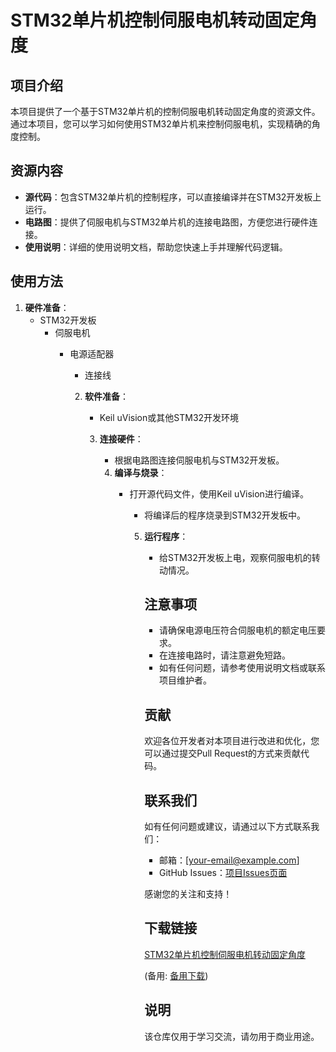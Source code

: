 # STM32单片机控制伺服电机转动固定角度

## 项目介绍

本项目提供了一个基于STM32单片机的控制伺服电机转动固定角度的资源文件。通过本项目，您可以学习如何使用STM32单片机来控制伺服电机，实现精确的角度控制。

## 资源内容

- **源代码**：包含STM32单片机的控制程序，可以直接编译并在STM32开发板上运行。
- **电路图**：提供了伺服电机与STM32单片机的连接电路图，方便您进行硬件连接。
- **使用说明**：详细的使用说明文档，帮助您快速上手并理解代码逻辑。

## 使用方法

1. **硬件准备**：
   - STM32开发板
      - 伺服电机
         - 电源适配器
            - 连接线

            2. **软件准备**：
               - Keil uVision或其他STM32开发环境

               3. **连接硬件**：
                  - 根据电路图连接伺服电机与STM32开发板。

                  4. **编译与烧录**：
                     - 打开源代码文件，使用Keil uVision进行编译。
                        - 将编译后的程序烧录到STM32开发板中。

                        5. **运行程序**：
                           - 给STM32开发板上电，观察伺服电机的转动情况。

                           ## 注意事项

                           - 请确保电源电压符合伺服电机的额定电压要求。
                           - 在连接电路时，请注意避免短路。
                           - 如有任何问题，请参考使用说明文档或联系项目维护者。

                           ## 贡献

                           欢迎各位开发者对本项目进行改进和优化，您可以通过提交Pull Request的方式来贡献代码。

                           ## 联系我们

                           如有任何问题或建议，请通过以下方式联系我们：

                           - 邮箱：[your-email@example.com]
                           - GitHub Issues：[项目Issues页面](https://github.com/your-repo/issues)

                           感谢您的关注和支持！

                           ## 下载链接
                           [STM32单片机控制伺服电机转动固定角度](https://pan.quark.cn/s/c55b5c43369d) 

                           (备用: [备用下载](https://pan.baidu.com/s/11cKeRFSThHWLQilrRiVnNQ?pwd=1234))

                           ## 说明

                           该仓库仅用于学习交流，请勿用于商业用途。

